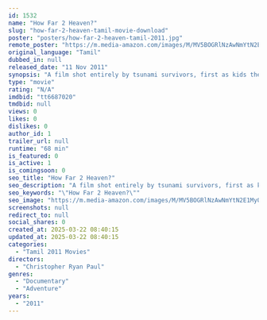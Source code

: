 ```yaml
---
id: 1532
name: "How Far 2 Heaven?"
slug: "how-far-2-heaven-tamil-movie-download"
poster: "posters/how-far-2-heaven-tamil-2011.jpg"
remote_poster: "https://m.media-amazon.com/images/M/MV5BOGRlNzAwNmYtN2E1My00MmQ1LWIxZmYtYTk0YTRkY2RmZWJhXkEyXkFqcGdeQXVyNzQyNzAxODM@._V1_SX300.jpg"
original_language: "Tamil"
dubbed_in: null
released_date: "11 Nov 2011"
synopsis: "A film shot entirely by tsunami survivors, first as kids then as adolescents found by photograph 6 years later. Zen tragedy, organic verite, situational PTSD, displaying the artist, ..."
type: "movie"
rating: "N/A"
imdbid: "tt6687020"
tmdbid: null
views: 0
likes: 0
dislikes: 0
author_id: 1
trailer_url: null
runtime: "68 min"
is_featured: 0
is_active: 1
is_comingsoon: 0
seo_title: "How Far 2 Heaven?"
seo_description: "A film shot entirely by tsunami survivors, first as kids then as adolescents found by photograph 6 years later. Zen tragedy, organic verite, situational PTSD, displaying the artist, ..."
seo_keywords: "\"How Far 2 Heaven?\""
seo_image: "https://m.media-amazon.com/images/M/MV5BOGRlNzAwNmYtN2E1My00MmQ1LWIxZmYtYTk0YTRkY2RmZWJhXkEyXkFqcGdeQXVyNzQyNzAxODM@._V1_SX300.jpg"
screenshots: null
redirect_to: null
social_shares: 0
created_at: 2025-03-22 08:40:15
updated_at: 2025-03-22 08:40:15
categories:
  - "Tamil 2011 Movies"
directors:
  - "Christopher Ryan Paul"
genres:
  - "Documentary"
  - "Adventure"
years:
  - "2011"
---
```

